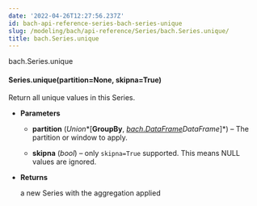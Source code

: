 ```yaml
---
date: '2022-04-26T12:27:56.237Z'
id: bach-api-reference-series-bach-series-unique
slug: /modeling/bach/api-reference/Series/bach.Series.unique/
title: bach.Series.unique
---
```


bach.Series.unique


#### Series.unique(partition=None, skipna=True)
Return all unique values in this Series.


* **Parameters**

    
    * **partition** (*Union**[**GroupBy**, *[bach.DataFrame](#bach.DataFrame)*DataFrame**]*) – The partition or window to apply.


    * **skipna** (*bool*) – only `skipna=True` supported. This means NULL values are ignored.



* **Returns**

    a new Series with the aggregation applied


<!-- !! processed by numpydoc !! -->
